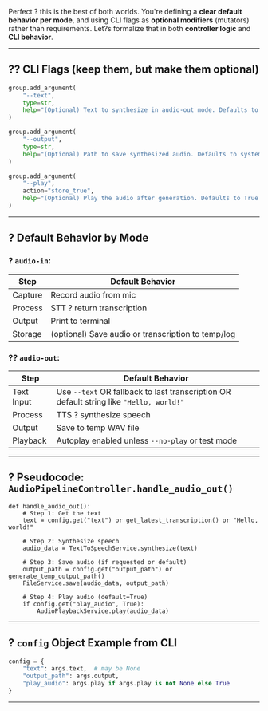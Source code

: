 Perfect ? this is the best of both worlds. You're defining a **clear default behavior per mode**, and using CLI flags as **optional modifiers** (mutators) rather than requirements. Let?s formalize that in both **controller logic** and **CLI behavior**.

---

## ?? CLI Flags (keep them, but make them optional)

```python
group.add_argument(
    "--text",
    type=str,
    help="(Optional) Text to synthesize in audio-out mode. Defaults to previous transcription or preset sample."
)

group.add_argument(
    "--output",
    type=str,
    help="(Optional) Path to save synthesized audio. Defaults to system temp file."
)

group.add_argument(
    "--play",
    action="store_true",
    help="(Optional) Play the audio after generation. Defaults to True for audio-out."
)
```

---

## ? Default Behavior by Mode

### ? `audio-in`:
| Step       | Default Behavior                             |
|------------|----------------------------------------------|
| Capture    | Record audio from mic                        |
| Process    | STT ? return transcription                   |
| Output     | Print to terminal                            |
| Storage    | (optional) Save audio or transcription to temp/log |

### ?? `audio-out`:
| Step       | Default Behavior                             |
|------------|----------------------------------------------|
| Text Input | Use `--text` OR fallback to last transcription OR default string like `"Hello, world!"` |
| Process    | TTS ? synthesize speech                      |
| Output     | Save to temp WAV file                        |
| Playback   | Autoplay enabled unless `--no-play` or test mode |

---

## ? Pseudocode: `AudioPipelineController.handle_audio_out()`

```plaintext
def handle_audio_out():
    # Step 1: Get the text
    text = config.get("text") or get_latest_transcription() or "Hello, world!"

    # Step 2: Synthesize speech
    audio_data = TextToSpeechService.synthesize(text)

    # Step 3: Save audio (if requested or default)
    output_path = config.get("output_path") or generate_temp_output_path()
    FileService.save(audio_data, output_path)

    # Step 4: Play audio (default=True)
    if config.get("play_audio", True):
        AudioPlaybackService.play(audio_data)
```

---

## ? `config` Object Example from CLI

```python
config = {
    "text": args.text,  # may be None
    "output_path": args.output,
    "play_audio": args.play if args.play is not None else True
}
```

---

